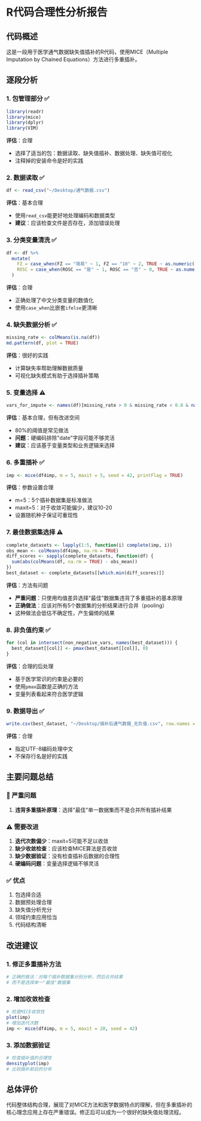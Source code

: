 # R代码合理性分析报告

## 代码概述
这是一段用于医学通气数据缺失值插补的R代码，使用MICE（Multiple Imputation by Chained Equations）方法进行多重插补。

## 逐段分析

### 1. 包管理部分 ✅
```r
library(readr)
library(mice)
library(dplyr)
library(VIM)
```
**评估**：合理
- 选择了适当的包：数据读取、缺失值插补、数据处理、缺失值可视化
- 注释掉的安装命令是好的实践

### 2. 数据读取 ✅
```r
df <- read_csv("~/Desktop/通气数据.csv")
```
**评估**：基本合理
- 使用`read_csv`能更好地处理编码和数据类型
- **建议**：应该检查文件是否存在，添加错误处理

### 3. 分类变量清洗 ✅
```r
df <- df %>%
  mutate(
    FZ = case_when(FZ == "简易" ~ 1, FZ == "10" ~ 2, TRUE ~ as.numeric(FZ)),
    ROSC = case_when(ROSC == "是" ~ 1, ROSC == "否" ~ 0, TRUE ~ as.numeric(ROSC))
  )
```
**评估**：合理
- 正确处理了中文分类变量的数值化
- 使用`case_when`比嵌套`ifelse`更清晰

### 4. 缺失数据分析 ✅
```r
missing_rate <- colMeans(is.na(df))
md.pattern(df, plot = TRUE)
```
**评估**：很好的实践
- 计算缺失率帮助理解数据质量
- 可视化缺失模式有助于选择插补策略

### 5. 变量选择 ⚠️
```r
vars_for_impute <- names(df)[missing_rate > 0 & missing_rate < 0.8 & names(df) != "date"]
```
**评估**：基本合理，但有改进空间
- 80%的阈值是常见做法
- **问题**：硬编码排除"date"字段可能不够灵活
- **建议**：应该基于变量类型和业务逻辑来选择

### 6. 多重插补 ✅
```r
imp <- mice(df4imp, m = 5, maxit = 5, seed = 42, printFlag = TRUE)
```
**评估**：参数设置合理
- m=5：5个插补数据集是标准做法
- maxit=5：对于收敛可能偏少，建议10-20
- 设置随机种子保证可重现性

### 7. 最佳数据集选择 ⚠️
```r
complete_datasets <- lapply(1:5, function(i) complete(imp, i))
obs_mean <- colMeans(df4imp, na.rm = TRUE)
diff_scores <- sapply(complete_datasets, function(df) {
  sum(abs(colMeans(df, na.rm = TRUE) - obs_mean))
})
best_dataset <- complete_datasets[[which.min(diff_scores)]]
```
**评估**：方法有问题
- **严重问题**：只使用均值差异选择"最佳"数据集违背了多重插补的基本原理
- **正确做法**：应该对所有5个数据集的分析结果进行合并（pooling）
- 这种做法会低估不确定性，产生偏倚的结果

### 8. 非负值约束 ✅
```r
for (col in intersect(non_negative_vars, names(best_dataset))) {
  best_dataset[[col]] <- pmax(best_dataset[[col]], 0)
}
```
**评估**：合理的后处理
- 基于医学常识的约束是必要的
- 使用`pmax`函数是正确的方法
- 变量列表看起来符合医学逻辑

### 9. 数据导出 ✅
```r
write.csv(best_dataset, "~/Desktop/插补后通气数据_无负值.csv", row.names = FALSE, fileEncoding = "UTF-8")
```
**评估**：合理
- 指定UTF-8编码处理中文
- 不保存行名是好的实践

## 主要问题总结

### 🚨 严重问题
1. **违背多重插补原理**：选择"最佳"单一数据集而不是合并所有插补结果

### ⚠️ 需要改进
1. **迭代次数偏少**：maxit=5可能不足以收敛
2. **缺少收敛检查**：应该检查MICE算法是否收敛
3. **缺少数据验证**：没有检查插补后数据的合理性
4. **硬编码问题**：变量选择逻辑不够灵活

### ✅ 优点
1. 包选择合适
2. 数据预处理合理
3. 缺失值分析充分
4. 领域约束应用恰当
5. 代码结构清晰

## 改进建议

### 1. 修正多重插补方法
```r
# 正确的做法：对每个插补数据集分别分析，然后合并结果
# 而不是选择单一"最佳"数据集
```

### 2. 增加收敛检查
```r
# 检查MICE收敛性
plot(imp)
# 增加迭代次数
imp <- mice(df4imp, m = 5, maxit = 20, seed = 42)
```

### 3. 添加数据验证
```r
# 检查插补值的合理性
densityplot(imp)
# 比较插补前后的分布
```

## 总体评价
代码整体结构合理，展现了对MICE方法和医学数据特点的理解，但在多重插补的核心理念应用上存在严重错误。修正后可以成为一个很好的缺失值处理流程。